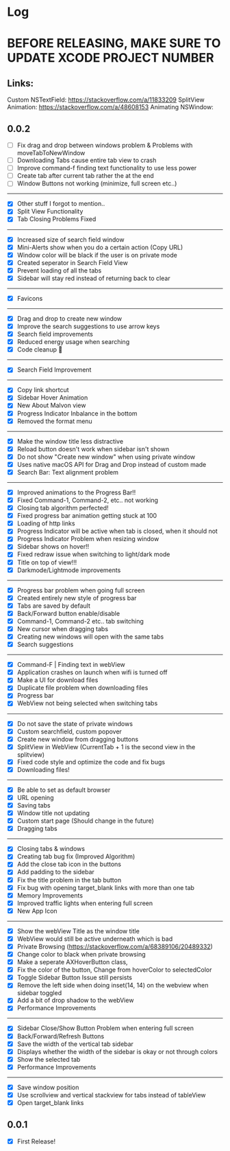 # Log

# BEFORE RELEASING, MAKE SURE TO UPDATE XCODE PROJECT NUMBER

## Links:
Custom NSTextField: https://stackoverflow.com/a/11833209
SplitView Animation: https://stackoverflow.com/a/48608153
Animating NSWindow: 

## 0.0.2
- [ ] Fix drag and drop between windows problem & Problems with moveTabToNewWindow
- [ ] Downloading Tabs cause entire tab view to crash
- [ ] Improve command-f finding text functionality to use less power
- [ ] Create tab after current tab rather the at the end
- [ ] Window Buttons not working (minimize, full screen etc..)
---
- [x] Other stuff I forgot to mention..
- [x] Split View Functionality
- [x] Tab Closing Problems Fixed
---
- [x] Increased size of search field window
- [x] Mini-Alerts show when you do a certain action (Copy URL)
- [x] Window color will be black if the user is on private mode
- [x] Created seperator in Search Field View
- [x] Prevent loading of all the tabs
- [x] Sidebar will stay red instead of returning back to clear
---
- [x] Favicons
---
- [x] Drag and drop to create new window
- [x] Improve the search suggestions to use arrow keys
- [x] Search field improvements
- [x] Reduced energy usage when searching
- [x] Code cleanup 🚛
---
- [x] Search Field Improvement
---
- [x] Copy link shortcut
- [x] Sidebar Hover Animation
- [x] New About Malvon view
- [x] Progress Indicator Inbalance in the bottom
- [x] Removed the format menu
---
- [x] Make the window title less distractive
- [x] Reload button doesn't work when sidebar isn't shown
- [x] Do not show "Create new window" when using private window
- [x] Uses native macOS API for Drag and Drop instead of custom made
- [x] Search Bar: Text alignment problem
---
- [x] Improved animations to the Progress Bar!!
- [x] Fixed Command-1, Command-2, etc.. not working
- [x] Closing tab algorithm perfected!
- [x] Fixed progress bar animation getting stuck at 100
- [x] Loading of http links
- [x] Progress Indicator will be active when tab is closed, when it should not
- [x] Progress Indicator Problem when resizing window
- [x] Sidebar shows on hover!!
- [x] Fixed redraw issue when switching to light/dark mode
- [x] Title on top of view!!!
- [x] Darkmode/Lightmode improvements
---
- [x] Progress bar problem when going full screen
- [x] Created entirely new style of progress bar
- [x] Tabs are saved by default
- [x] Back/Forward button enable/disable
- [x] Command-1, Command-2 etc.. tab switching
- [x] New cursor when dragging tabs
- [x] Creating new windows will open with the same tabs
- [x] Search suggestions
---
- [x] Command-F | Finding text in webView
- [x] Application crashes on launch when wifi is turned off
- [x] Make a UI for download files
- [x] Duplicate file problem when downloading files
- [x] Progress bar
- [x] WebView not being selected when switching tabs
---
- [x] Do not save the state of private windows
- [x] Custom searchfield, custom popover
- [x] Create new window from dragging buttons
- [x] SplitView in WebView (CurrentTab + 1 is the second view in the splitview)
- [x] Fixed code style and optimize the code and fix bugs
- [x] Downloading files!
---
- [x] Be able to set as default browser
- [x] URL opening
- [x] Saving tabs
- [x] Window title not updating
- [x] Custom start page (Should change in the future)
- [x] Dragging tabs
---
- [x] Closing tabs & windows
- [x] Creating tab bug fix (Improved Algorithm)
- [x] Add the close tab icon in the buttons
- [x] Add padding to the sidebar
- [x] Fix the title problem in the tab button
- [x] Fix bug with opening target_blank links with more than one tab
- [x] Memory Improvements
- [x] Improved traffic lights when entering full screen
- [x] New App Icon
---
- [x] Show the webView Title as the window title
- [x] WebView would still be active underneath which is bad
- [x] Private Browsing (https://stackoverflow.com/a/68389106/20489332)
- [x] Change color to black when private browsing
- [x] Make a seperate AXHoverButton class,
- [x] Fix the color of the button, Change from hoverColor to selectedColor
- [x] Toggle Sidebar Button Issue still persists
- [x] Remove the left side when doing inset(14, 14) on the webview when sidebar toggled
- [x] Add a bit of drop shadow to the webView
- [x] Performance Improvements
---
- [x] Sidebar Close/Show Button Problem when entering full screen
- [x] Back/Forward/Refresh Buttons
- [x] Save the width of the vertical tab sidebar
- [x] Displays whether the width of the sidebar is okay or not through colors
- [x] Show the selected tab
- [x] Performance Improvements
---
- [x] Save window position
- [x] Use scrollview and vertical stackview for tabs instead of tableView
- [x] Open target_blank links 

## 0.0.1
- [x] First Release!
